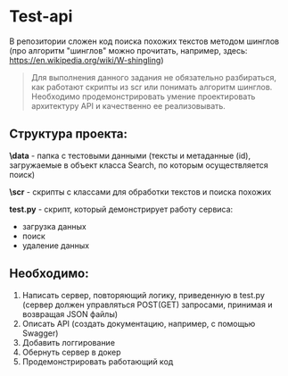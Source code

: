 # Test-api

В репозитории сложен код поиска похожих текстов методом шинглов (про алгоритм "шинглов" можно прочитать, например, здесь: https://en.wikipedia.org/wiki/W-shingling)

> Для выполнения данного задания не обязательно разбираться, как работают скрипты из scr или понимать алгоритм шинглов. Необходимо продемонстрировать умение проектировать архитектуру API и качественно ее реализовывать.


## Структура проекта:

**\data** - папка с тестовыми данными (тексты и метаданные (id), загружаемые в объект класса Search, по которым осуществляется поиск)

**\scr** - скрипты с классами для обработки текстов и поиска похожих

**test.py** - скрипт, который демонстрирует работу сервиса: 

* загрузка данных
* поиск
* удаление данных


## Необходимо:

1. Написать сервер, повторяющий логику, приведенную в test.py (сервер должен управляться POST(GET) запросами, принимая и возвращая JSON файлы)
2. Описать API (создать документацию, например, с помощью Swagger)
3. Добавить логгирование
4. Обернуть сервер в докер
5. Продемонстрировать работающий код





